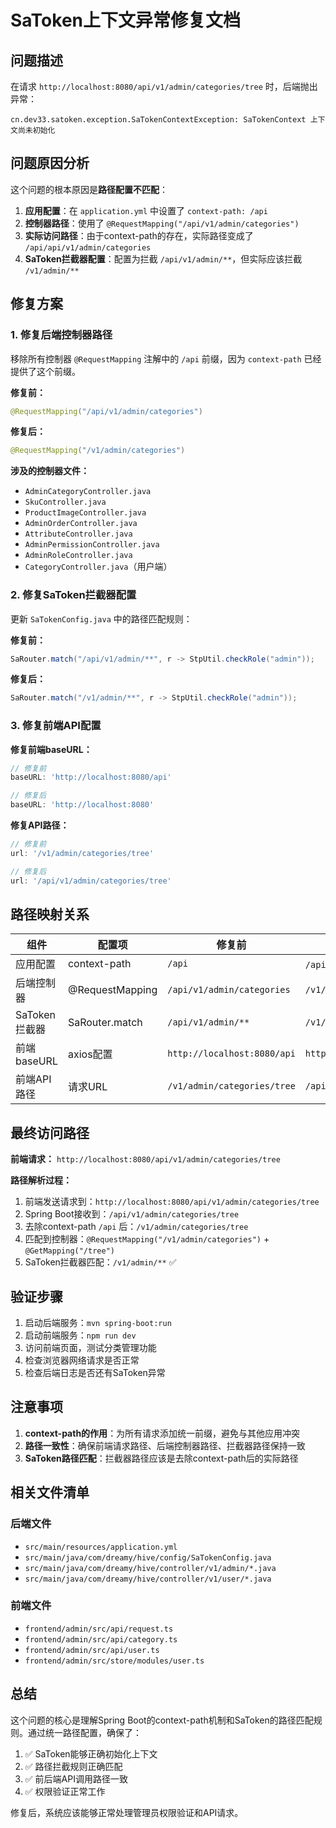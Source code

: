 # SaToken上下文异常修复文档

## 问题描述

在请求 `http://localhost:8080/api/v1/admin/categories/tree` 时，后端抛出异常：

```
cn.dev33.satoken.exception.SaTokenContextException: SaTokenContext 上下文尚未初始化
```

## 问题原因分析

这个问题的根本原因是**路径配置不匹配**：

1. **应用配置**：在 `application.yml` 中设置了 `context-path: /api`
2. **控制器路径**：使用了 `@RequestMapping("/api/v1/admin/categories")`
3. **实际访问路径**：由于context-path的存在，实际路径变成了 `/api/api/v1/admin/categories`
4. **SaToken拦截器配置**：配置为拦截 `/api/v1/admin/**`，但实际应该拦截 `/v1/admin/**`

## 修复方案

### 1. 修复后端控制器路径

移除所有控制器 `@RequestMapping` 注解中的 `/api` 前缀，因为 `context-path` 已经提供了这个前缀。

**修复前：**
```java
@RequestMapping("/api/v1/admin/categories")
```

**修复后：**
```java
@RequestMapping("/v1/admin/categories")
```

**涉及的控制器文件：**
- `AdminCategoryController.java`
- `SkuController.java`
- `ProductImageController.java`
- `AdminOrderController.java`
- `AttributeController.java`
- `AdminPermissionController.java`
- `AdminRoleController.java`
- `CategoryController.java`（用户端）

### 2. 修复SaToken拦截器配置

更新 `SaTokenConfig.java` 中的路径匹配规则：

**修复前：**
```java
SaRouter.match("/api/v1/admin/**", r -> StpUtil.checkRole("admin"));
```

**修复后：**
```java
SaRouter.match("/v1/admin/**", r -> StpUtil.checkRole("admin"));
```

### 3. 修复前端API配置

**修复前端baseURL：**
```typescript
// 修复前
baseURL: 'http://localhost:8080/api'

// 修复后
baseURL: 'http://localhost:8080'
```

**修复API路径：**
```typescript
// 修复前
url: '/v1/admin/categories/tree'

// 修复后
url: '/api/v1/admin/categories/tree'
```

## 路径映射关系

| 组件 | 配置项 | 修复前 | 修复后 |
|------|--------|--------|--------|
| 应用配置 | context-path | `/api` | `/api` (不变) |
| 后端控制器 | @RequestMapping | `/api/v1/admin/categories` | `/v1/admin/categories` |
| SaToken拦截器 | SaRouter.match | `/api/v1/admin/**` | `/v1/admin/**` |
| 前端baseURL | axios配置 | `http://localhost:8080/api` | `http://localhost:8080` |
| 前端API路径 | 请求URL | `/v1/admin/categories/tree` | `/api/v1/admin/categories/tree` |

## 最终访问路径

**前端请求：** `http://localhost:8080/api/v1/admin/categories/tree`

**路径解析过程：**
1. 前端发送请求到：`http://localhost:8080/api/v1/admin/categories/tree`
2. Spring Boot接收到：`/api/v1/admin/categories/tree`
3. 去除context-path `/api` 后：`/v1/admin/categories/tree`
4. 匹配到控制器：`@RequestMapping("/v1/admin/categories")` + `@GetMapping("/tree")`
5. SaToken拦截器匹配：`/v1/admin/**` ✅

## 验证步骤

1. 启动后端服务：`mvn spring-boot:run`
2. 启动前端服务：`npm run dev`
3. 访问前端页面，测试分类管理功能
4. 检查浏览器网络请求是否正常
5. 检查后端日志是否还有SaToken异常

## 注意事项

1. **context-path的作用**：为所有请求添加统一前缀，避免与其他应用冲突
2. **路径一致性**：确保前端请求路径、后端控制器路径、拦截器路径保持一致
3. **SaToken路径匹配**：拦截器路径应该是去除context-path后的实际路径

## 相关文件清单

### 后端文件
- `src/main/resources/application.yml`
- `src/main/java/com/dreamy/hive/config/SaTokenConfig.java`
- `src/main/java/com/dreamy/hive/controller/v1/admin/*.java`
- `src/main/java/com/dreamy/hive/controller/v1/user/*.java`

### 前端文件
- `frontend/admin/src/api/request.ts`
- `frontend/admin/src/api/category.ts`
- `frontend/admin/src/api/user.ts`
- `frontend/admin/src/store/modules/user.ts`

## 总结

这个问题的核心是理解Spring Boot的context-path机制和SaToken的路径匹配规则。通过统一路径配置，确保了：

1. ✅ SaToken能够正确初始化上下文
2. ✅ 路径拦截规则正确匹配
3. ✅ 前后端API调用路径一致
4. ✅ 权限验证正常工作

修复后，系统应该能够正常处理管理员权限验证和API请求。 